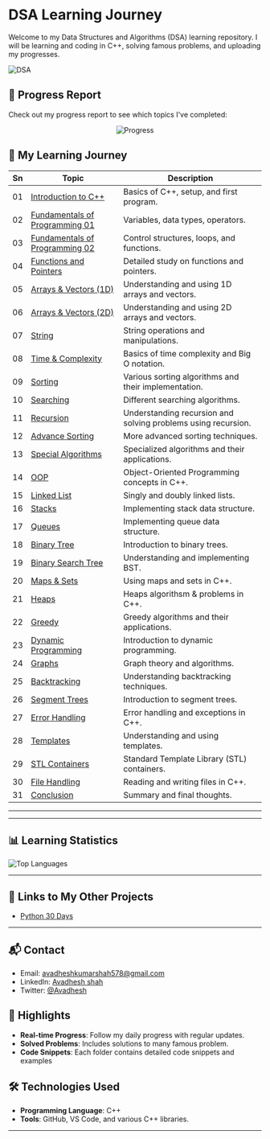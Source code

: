 
# DSA Learning Journey

Welcome to my Data Structures and Algorithms (DSA) learning repository.  I will be learning and coding in C++, solving famous problems, and uploading my progresses.


![DSA](https://via.placeholder.com/900x60.png?text=DSA+Learning+Journey) <!-- Replace with your own  image -->

## 🚀 Progress Report

Check out my progress report to see which topics I've completed:


<p align="center">
  <img src="https://img.shields.io/static/v1?label=Progress&message=24%2F30&color=brightgreen" alt="Progress">
</p>

## 📅 My Learning Journey

| Sn   | Topic                        | Description                                                                 |
|------|------------------------------|-----------------------------------------------------------------------------|
| 01   | [Introduction to C++](Sn-01)  | Basics of C++, setup, and first program.                                   |
| 02   | [Fundamentals of Programming 01](Sn-02) | Variables, data types, operators.                                         |
| 03   | [Fundamentals of Programming 02](Sn-03) | Control structures, loops, and functions.                                 |
| 04   | [Functions and Pointers](Sn-04)       | Detailed study on functions and pointers.                                  |
| 05   | [Arrays & Vectors (1D)](Sn-05)        | Understanding and using 1D arrays and vectors.                             |
| 06   | [Arrays & Vectors (2D)](Sn-06)        | Understanding and using 2D arrays and vectors.                             |
| 07   | [String](Sn-07)                       | String operations and manipulations.                                       |
| 08   | [Time & Complexity](Sn-08)            | Basics of time complexity and Big O notation.                             |
| 09   | [Sorting](Sn-09)                      | Various sorting algorithms and their implementation.                      |
| 10   | [Searching](Sn-10)                    | Different searching algorithms.                                            |
| 11   | [Recursion](Sn-11)                    | Understanding recursion and solving problems using recursion.             |
| 12   | [Advance Sorting](Sn-12)              | More advanced sorting techniques.                                          |
| 13   | [Special Algorithms](Sn-13)           | Specialized algorithms and their applications.                            |
| 14   | [OOP](Sn-14)                          | Object-Oriented Programming concepts in C++.                               |
| 15   | [Linked List](Sn-15)                  | Singly and doubly linked lists.                                            |
| 16   | [Stacks](Sn-16)                       | Implementing stack data structure.                                         |
| 17   | [Queues](Sn-17)                       | Implementing queue data structure.                                         |
| 18   | [Binary Tree](Sn-18)                  | Introduction to binary trees.                                              |
| 19   | [Binary Search Tree](Sn-19)           | Understanding and implementing BST.                                        |
| 20   | [Maps & Sets](Sn-20)                  | Using maps and sets in C++.                                                |
| 21   | [Heaps](Sn-20)                        | Heaps algorithsm & problems in C++.                                                |
| 22   | [Greedy](Sn-21)                       | Greedy algorithms and their applications.                                  |
| 23   | [Dynamic Programming](Sn-22)          | Introduction to dynamic programming.                                       |
| 24   | [Graphs](Sn-23)                       | Graph theory and algorithms.                                               |
| 25   | [Backtracking](Sn-24)                 | Understanding backtracking techniques.                                     |
| 26   | [Segment Trees](Sn-25)                | Introduction to segment trees.                                             |
| 27   | [Error Handling](Sn-26)               | Error handling and exceptions in C++.                                      |
| 28   | [Templates](Sn-27)                    | Understanding and using templates.                                         |
| 29   | [STL Containers](Sn-28)               | Standard Template Library (STL) containers.                                |
| 30   | [File Handling](Sn-29)                | Reading and writing files in C++.                                          |
| 31   | [Conclusion](Sn-30)                   | Summary and final thoughts.                                                |

---

---
## 📊 Learning Statistics

![Top Languages](https://github-readme-stats.vercel.app/api/top-langs/?username=avadheshgithub&layout=compact&theme=radical)

---
## 🔗 Links to My Other Projects
- [Python 30 Days](https://github.com/avadheshgithub/30-Days_Of-Python)
---
## 📬 Contact
- Email: avadheshkumarshah578@gmail.com
- LinkedIn: [Avadhesh shah](https://linkedin.com/in/avadhesh-kumar-shah)
- Twitter: [@Avadhesh](https://twitter.com/Avadhesh-shah)


## 🌟 Highlights
- **Real-time Progress**: Follow my daily progress with regular updates.
- **Solved Problems**: Includes solutions to many famous problem.
- **Code Snippets**: Each folder contains detailed code snippets and examples

## 🛠 Technologies Used
- **Programming Language**: C++
- **Tools**: GitHub, VS Code, and various C++ libraries.

---


